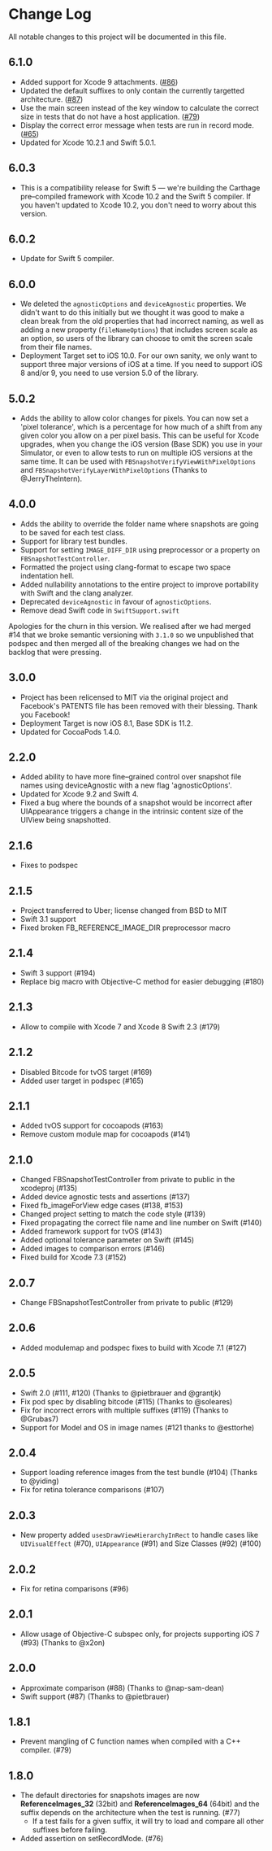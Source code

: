 # Change Log

All notable changes to this project will be documented in this file.

## 6.1.0

- Added support for Xcode 9 attachments. ([#86](https://github.com/uber/ios-snapshot-test-case/pull/86))
- Updated the default suffixes to only contain the currently targetted architecture. ([#87](https://github.com/uber/ios-snapshot-test-case/pull/87))
- Use the main screen instead of the key window to calculate the correct size in tests that do not have a host application. ([#79](https://github.com/uber/ios-snapshot-test-case/pull/79))
- Display the correct error message when tests are run in record mode. ([#65](https://github.com/uber/ios-snapshot-test-case/pull/65))
- Updated for Xcode 10.2.1 and Swift 5.0.1.

## 6.0.3

  - This is a compatibility release for Swift 5 — we're building the Carthage pre–compiled framework with Xcode 10.2 and the Swift 5 compiler. If you haven't updated to Xcode 10.2, you don't need to worry about this version.

## 6.0.2

  - Update for Swift 5 compiler.

## 6.0.0

  - We deleted the `agnosticOptions` and `deviceAgnostic` properties. We didn't want to do this initially but we thought it was good to make a clean break from the old properties that had incorrect naming, as well as adding a new property (`fileNameOptions`) that includes screen scale as an option, so users of the library can choose to omit the screen scale from their file names.
  - Deployment Target set to iOS 10.0. For our own sanity, we only want to support three major versions of iOS at a time. If you need to support iOS 8 and/or 9, you need to use version 5.0 of the library.

## 5.0.2

  - Adds the ability to allow color changes for pixels. You can now set a 'pixel tolerance', which is a percentage for how much of a shift from any given color you allow on a per pixel basis. This can be useful for Xcode upgrades, when you change the iOS version (Base SDK) you use in your Simulator, or even to allow tests to run on multiple iOS versions at the same time. It can be used with `FBSnapshotVerifyViewWithPixelOptions` and `FBSnapshotVerifyLayerWithPixelOptions` (Thanks to @JerryTheIntern).

## 4.0.0

  - Adds the ability to override the folder name where snapshots are going to be saved for each test class.
  - Support for library test bundles.
  - Support for setting `IMAGE_DIFF_DIR` using preprocessor or a property on `FBSnapshotTestController`.
  - Formatted the project using clang-format to escape two space indentation hell.
  - Added nullability annotations to the entire project to improve portability with Swift and the clang analyzer.
  - Deprecated `deviceAgnostic` in favour of `agnosticOptions`.
  - Remove dead Swift code in `SwiftSupport.swift`

  Apologies for the churn in this version. We realised after we had merged #14 that we broke semantic versioning with `3.1.0` so we unpublished that podspec and then merged all of the breaking changes we had on the backlog that were pressing.

## 3.0.0

  - Project has been relicensed to MIT via the original project and Facebook's PATENTS file has been removed with their blessing. Thank you Facebook!
  - Deployment Target is now iOS 8.1, Base SDK is 11.2.
  - Updated for CocoaPods 1.4.0.

## 2.2.0

  - Added ability to have more fine–grained control over snapshot file names using deviceAgnostic with a new flag 'agnosticOptions'.
  - Updated for Xcode 9.2 and Swift 4.
  - Fixed a bug where the bounds of a snapshot would be incorrect after UIAppearance triggers a change in the intrinsic content size of the UIView being snapshotted.

## 2.1.6

  - Fixes to podspec

## 2.1.5

  - Project transferred to Uber; license changed from BSD to MIT
  - Swift 3.1 support
  - Fixed broken FB_REFERENCE_IMAGE_DIR preprocessor macro

## 2.1.4

  - Swift 3 support (#194)
  - Replace big macro with Objective-C method for easier debugging (#180)

## 2.1.3

  - Allow to compile with Xcode 7 and Xcode 8 Swift 2.3 (#179)

## 2.1.2

  - Disabled Bitcode for tvOS target (#169)
  - Added user target in podspec (#165)

## 2.1.1

  - Added tvOS support for cocoapods (#163)
  - Remove custom module map for cocoapods (#141)

## 2.1.0

  - Changed FBSnapshotTestController from private to public in the xcodeproj (#135)
  - Added device agnostic tests and assertions (#137)
  - Fixed fb_imageForView edge cases (#138, #153)
  - Changed project setting to match the code style (#139)
  - Fixed propagating the correct file name and line number on Swift (#140)
  - Added framework support for tvOS (#143)
  - Added optional tolerance parameter on Swift (#145)
  - Added images to comparison errors (#146)
  - Fixed build for Xcode 7.3 (#152)

## 2.0.7

  - Change FBSnapshotTestController from private to public (#129)

## 2.0.6

  - Added modulemap and podspec fixes to build with Xcode 7.1 (#127)

## 2.0.5

  - Swift 2.0 (#111, #120) (Thanks to @pietbrauer and @grantjk)
  - Fix pod spec by disabling bitcode (#115) (Thanks to @soleares)
  - Fix for incorrect errors with multiple suffixes (#119) (Thanks to @Grubas7)
  - Support for Model and OS in image names (#121 thanks to @esttorhe)

## 2.0.4

  - Support loading reference images from the test bundle (#104) (Thanks to @yiding)
  - Fix for retina tolerance comparisons (#107)

## 2.0.3

  - New property added `usesDrawViewHierarchyInRect` to handle cases like `UIVisualEffect` (#70), `UIAppearance` (#91) and Size Classes (#92) (#100)

## 2.0.2

  - Fix for retina comparisons (#96)

## 2.0.1

  - Allow usage of Objective-C subspec only, for projects supporting iOS 7 (#93) (Thanks to @x2on)

## 2.0.0

  - Approximate comparison (#88) (Thanks to @nap-sam-dean)
  - Swift support (#87) (Thanks to @pietbrauer)

## 1.8.1

  - Prevent mangling of C function names when compiled with a C++ compiler. (#79)

## 1.8.0

  - The default directories for snapshots images are now **ReferenceImages_32** (32bit) and **ReferenceImages_64** (64bit) and the suffix depends on the architecture when the test is running. (#77)
  	- If a test fails for a given suffix, it will try to load and compare all other suffixes before failing.
  - Added assertion on setRecordMode. (#76)

